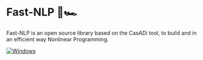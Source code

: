 # Fast-NLP 🏁🏎

Fast-NLP is an open source library based on the CasADi tool, to build and in an efficient way Nonlinear Programming.

[![Windows](https://github.com/Lorenzo-maker/FastNLP.git)](https://github.com/Lorenzo-maker/FastNLP.git)

